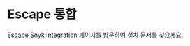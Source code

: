 # Escape 통합

[Escape Snyk Integration](https://docs.escape.tech/integrations/snyk) 페이지를 방문하여 설치 문서를 찾으세요.
